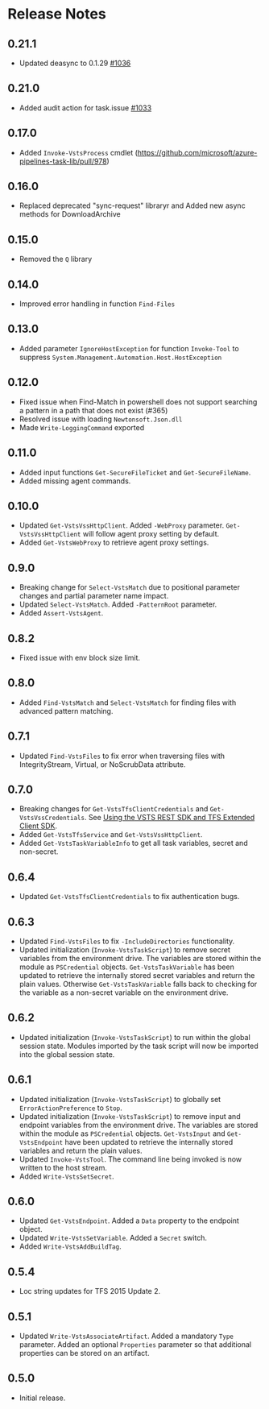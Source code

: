 # Release Notes

## 0.21.1

- Updated deasync to 0.1.29 [#1036](https://github.com/microsoft/azure-pipelines-task-lib/pull/1036)

## 0.21.0

- Added audit action for task.issue [#1033](https://github.com/microsoft/azure-pipelines-task-lib/pull/1033)

## 0.17.0

* Added `Invoke-VstsProcess` cmdlet (<https://github.com/microsoft/azure-pipelines-task-lib/pull/978>)

## 0.16.0
* Replaced deprecated "sync-request" libraryr and Added new async methods for DownloadArchive

## 0.15.0
* Removed the `Q` library

## 0.14.0
* Improved error handling in function `Find-Files`

## 0.13.0
* Added parameter `IgnoreHostException` for function `Invoke-Tool` to suppress `System.Management.Automation.Host.HostException`

## 0.12.0
* Fixed issue when Find-Match in powershell does not support searching a pattern in a path that does not exist (#365)
* Resolved issue with loading `Newtonsoft.Json.dll`
* Made `Write-LoggingCommand` exported

## 0.11.0
* Added input functions `Get-SecureFileTicket` and `Get-SecureFileName`.
* Added missing agent commands.

## 0.10.0
* Updated `Get-VstsVssHttpClient`. Added `-WebProxy` parameter. `Get-VstsVssHttpClient` will follow agent proxy setting by default.
* Added `Get-VstsWebProxy` to retrieve agent proxy settings.

## 0.9.0
* Breaking change for `Select-VstsMatch` due to positional parameter changes and partial parameter name impact.
* Updated `Select-VstsMatch`. Added `-PatternRoot` parameter.
* Added `Assert-VstsAgent`.

## 0.8.2
* Fixed issue with env block size limit.

## 0.8.0
* Added `Find-VstsMatch` and `Select-VstsMatch` for finding files with advanced pattern matching.

## 0.7.1
* Updated `Find-VstsFiles` to fix error when traversing files with IntegrityStream, Virtual, or NoScrubData attribute.

## 0.7.0
* Breaking changes for `Get-VstsTfsClientCredentials` and `Get-VstsVssCredentials`. See [Using the VSTS REST SDK and TFS Extended Client SDK](UsingOM.md).
* Added `Get-VstsTfsService` and `Get-VstsVssHttpClient`.
* Added `Get-VstsTaskVariableInfo` to get all task variables, secret and non-secret.

## 0.6.4
* Updated `Get-VstsTfsClientCredentials` to fix authentication bugs.

## 0.6.3
* Updated `Find-VstsFiles` to fix `-IncludeDirectories` functionality.
* Updated initialization (`Invoke-VstsTaskScript`) to remove secret variables from the environment drive. The variables are stored within the module as `PSCredential` objects. `Get-VstsTaskVariable` has been updated to retrieve the internally stored secret variables and return the plain values. Otherwise `Get-VstsTaskVariable` falls back to checking for the variable as a non-secret variable on the environment drive.

## 0.6.2
* Updated initialization (`Invoke-VstsTaskScript`) to run within the global session state. Modules imported by the task script will now be imported into the global session state.

## 0.6.1
* Updated initialization (`Invoke-VstsTaskScript`) to globally set `ErrorActionPreference` to `Stop`.
* Updated initialization (`Invoke-VstsTaskScript`) to remove input and endpoint variables from the environment drive. The variables are stored within the module as `PSCredential` objects. `Get-VstsInput` and `Get-VstsEndpoint` have been updated to retrieve the internally stored variables and return the plain values.
* Updated `Invoke-VstsTool`. The command line being invoked is now written to the host stream.
* Added `Write-VstsSetSecret`.

## 0.6.0
* Updated `Get-VstsEndpoint`. Added a `Data` property to the endpoint object.
* Updated `Write-VstsSetVariable`. Added a `Secret` switch.
* Added `Write-VstsAddBuildTag`.

## 0.5.4
* Loc string updates for TFS 2015 Update 2.

## 0.5.1
* Updated `Write-VstsAssociateArtifact`. Added a mandatory `Type` parameter. Added an optional `Properties` parameter so that additional properties can be stored on an artifact.

## 0.5.0
* Initial release.
